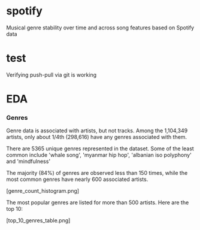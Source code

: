 # spotify
Musical genre stability over time and across song features based on Spotify data

# test
Verifying push-pull via git is working

# EDA
### Genres

Genre data is associated with artists, but not tracks.
Among the 1,104,349 artists, only about 1/4th (298,616) have any genres associated with them.

There are 5365 unique genres represented in the dataset. Some of the least common include 'whale song', 'myanmar hip hop', 'albanian iso polyphony' and 'mindfulness'

The majority (84%) of genres are observed less than 150 times, while the most common genres have nearly 600 associated artists.

[genre_count_histogram.png]

The most popular genres are listed for more than 500 artists. Here are the top 10:

[top_10_genres_table.png]

